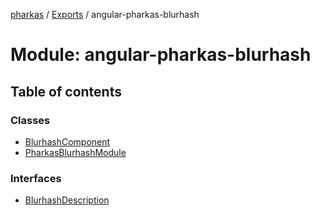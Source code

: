 [pharkas](../README.md) / [Exports](../modules.md) / angular-pharkas-blurhash

# Module: angular-pharkas-blurhash

## Table of contents

### Classes

- [BlurhashComponent](../classes/angular_pharkas_blurhash.BlurhashComponent.md)
- [PharkasBlurhashModule](../classes/angular_pharkas_blurhash.PharkasBlurhashModule.md)

### Interfaces

- [BlurhashDescription](../interfaces/angular_pharkas_blurhash.BlurhashDescription.md)

